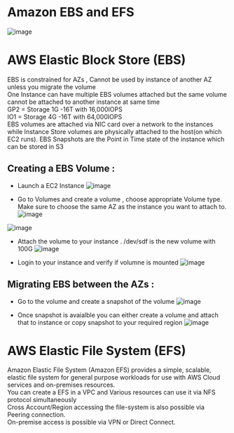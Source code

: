 
# Amazon EBS and EFS 
![image](https://user-images.githubusercontent.com/113619300/209119846-02aff96c-8063-4d57-adc7-76a5ea2ecef7.png)


# AWS Elastic Block Store (EBS)
EBS is constrained for AZs , Cannot be used by instance of another AZ unless you migrate the volume  <br>
One Instance can have multiple EBS volumes attached but the same volume cannot be attached to another instance at same time<br>
GP2 = Storage 1G -16T with 16,000IOPS<br>
IO1 = Storage 4G -16T with 64,000IOPS<br>
EBS volumes are attached via NIC card over a network to the instances while Instance Store volumes are physically attached to the host(on which EC2 runs).
EBS Snapshots are the Point in Time state of the instance which can be stored in S3

## Creating a EBS Volume :<br>
* Launch a EC2 Instance
![image](https://user-images.githubusercontent.com/113619300/209124138-48a7b80b-ec99-462b-b6ae-8a6829f06610.png)

* Go to Volumes and create a volume , choose appropriate Volume type. Make sure to choose the same AZ as the instance you want to attach to.
![image](https://user-images.githubusercontent.com/113619300/209124831-3d45fa7a-54c8-4af4-b6b3-5fe6b38b596b.png)


![image](https://user-images.githubusercontent.com/113619300/209125185-8622c3a7-0e9e-4bfa-803e-e2af2bd7f00f.png)

* Attach the volume to your instance . /dev/sdf is the new volume with 100G
![image](https://user-images.githubusercontent.com/113619300/209125556-42166c27-3f15-476b-a49b-d8177470453b.png)

* Login to your instance and verify if volumne is mounted 
![image](https://user-images.githubusercontent.com/113619300/209126684-3c6738d2-f584-422e-8746-1eeb9329bc59.png)


## Migrating EBS between the AZs :<br>

* Go to the volume and create a snapshot of the volume
![image](https://user-images.githubusercontent.com/113619300/209129384-f799fb24-c802-47ab-8142-3a54f8ff6293.png)

* Once snapshot is avaialble you can either create a volume and attach that to instance or copy snapshot to your required region
![image](https://user-images.githubusercontent.com/113619300/209129655-0e4a751c-82c6-42d2-afe7-d679882411d1.png)





# AWS Elastic File System (EFS)

Amazon Elastic File System (Amazon EFS) provides a simple, scalable, elastic file system for general purpose workloads for use with AWS Cloud services and on-premises resources.<br>
You can create a EFS in a VPC and Various resources can use it via NFS protocol simultaneously <br>
Cross Account/Region accessing the file-system is also possible via Peering connection.<br>
On-premise access is possible via VPN or Direct Connect.




